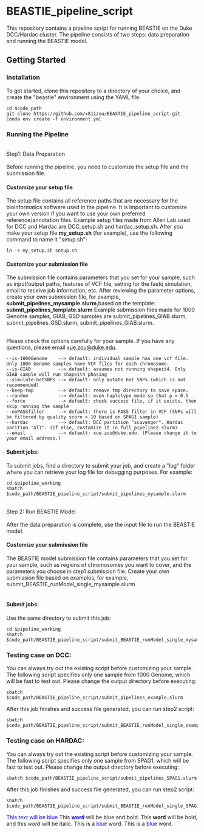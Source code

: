 # BEASTIE_pipeline_script
This repository contains a pipeline script for running BEASTIE on the Duke DCC/Hardac cluster. The pipeline consists of two steps: data preparation and running the BEASTIE model.

## Getting Started
### Installation
To get started, clone this repository to a directory of your choice, and create the "beastie" environment using the YAML file:

```
cd $code_path
git clone https://github.com/x811zou/BEASTIE_pipeline_script.git
conda env create -f environment.yml
```

### Running the Pipeline
<br>
Step1: Data Preparation<br>
<br>
Before running the pipeline, you need to customize the setup file and the submission file.

#### Customize your setup file
The setup file contains all reference paths that are necessary for the bioinformatics software used in the pipeline. It is important to customize your own version if you want to use your own preferred reference/annotation files. Example setup files made from Allen Lab used for DCC and Hardac are DCC_setup.sh and hardac_setup.sh. After you make your setup file **my_setup.sh** (for example), use the following command to name it "setup.sh":
```
ln -s my_setup.sh setup.sh
```
#### Customize your submission file
The submission file contains parameters that you set for your sample, such as input/output paths, features of VCF file, setting for the fastq simulation, email to receive job information, etc. After reviewing the parameter options, create your own submission file, for example, **submit_pipelines_mysample.slurm**,based on the template: **submit_pipelines_template.slurm** Example submission files made for 1000 Genome samples, GIAB, GSD samples are submit_pipelines_GIAB.slurm, submit_pipelines_GSD.slurm, submit_pipelines_GIAB.slurm. <br><br>

Please check the options carefully for your sample. If you have any questions, please email xue.zou@duke.edu.
```
--is-1000Genome    --> default: individual sample has one vcf file. Only 1000 Genome samples have VCF files for each chromosome.
--is-GIAB          --> default: assumes not running shapeit4. Only GIAB sample will run shapeit4 phasing
--simulate-hetSNPs --> default: only mutate het SNPs (which is not recommended)
--keep-tmp         --> default: remove tmp directory to save space.
--random           --> default: even haplotype mode so that p = 0.5
--force            --> default: check success file, if it exists, then skip running the sample
--noPASSfilter     --> default: there is PASS filter in VCF (SNPs will be filtered by quality score > 10 based on SPAG1 sample)
--hardac           --> default: DCC partition "scavenger". Hardac parition "all". (If else, customize it in full_pipeline2.slurm)
--email            --> default: xue.zou@duke.edu. (Please change it to your email address.)
```
#### Submit jobs:
To submit jobs, find a directory to submit your job, and create a "log" folder where you can retrieve your log file for debugging purposes. For example:
```
cd $pipeline_working
sbatch $code_path/BEASTIE_pipeline_script/submit_pipelines_mysample.slurm
```
<br>
Step 2: Run BEASTIE Model<br>
<br>
After the data preparation is complete, use the input file to run the BEASTIE model.<br>

#### Customize your submission file
The BEASTIE model submission file contains parameters that you set for your sample, such as regions of chromosomes you want to cover, and the parameters you choose in step1 submission file. Create your own submission file based on examples, for example, submit_BEASTIE_runModel_single_mysample.slurm <br><br>

#### Submit jobs:
Use the same directory to submit this job:
```
cd $pipeline_working
sbatch $code_path/BEASTIE_pipeline_script/submit_BEASTIE_runModel_single_mysample.slurm
```

### Testing case on DCC:
You can always try out the existing script before customizing your sample. The following script specifies only one sample from 1000 Genome, which will be fast to test out. Please change the output directory before executing: 
```
sbatch $code_path/BEASTIE_pipeline_script/submit_pipelines_example.slurm
```
After this job finishes and success file generated, you can run step2 script: 
```
sbatch $code_path/BEASTIE_pipeline_script/submit_BEASTIE_runModel_single_example.slurm
```


### Testing case on HARDAC:
You can always try out the existing script before customizing your sample. The following script specifies only one sample from SPAG1, which will be fast to test out. Please change the output directory before executing: 
```
sbatch $code_path/BEASTIE_pipeline_script/submit_pipelines_SPAG1.slurm
```
After this job finishes and success file generated, you can run step2 script: 
```
sbatch $code_path/BEASTIE_pipeline_script/submit_BEASTIE_runModel_single_SPAG1.slurm
```
<span style="color: blue">This text will be blue</span>
This <span style="color: blue; font-weight: bold">word</span> will be blue and bold.
This **word** will be bold, and this _word_ will be italic.
This is a <span style="color: blue;">blue</span> word.
This is a <font color="blue">blue</font> word.
